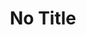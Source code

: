 ---
pid: lla15
title: No Title
location_transcription: 
coordinates: 
zipcode: '94114'
gen_neighborhood: 
neighborhood: 
outside_phl: 'San Francisco CA '
age: '22'
age_range: 20-29
instagram: 
image_file_name: lla_15.jpg
proposal_transcription: |-
  1) - Mediation Tipi to create a sacred space for meditation, connection, and communion. An artistic piece to be shared, used and heal the city.

  2) A huge sunny with maybe sunflowers around it... so //it's always sunny in Philadelphia.//
topic: Pop Culture,Health,Unity
topic_summary: 0, 0, 0, 0, 0
type: Conceptual,Interactive,Space,Image
keywords_other: It's Always Sunny in Philadelphia, Meditation
credit: Erica Nguyen
image_labels: 
twitter: 
facebook: 
permalink: "/monuments/lla15/"
layout: item-page
---
